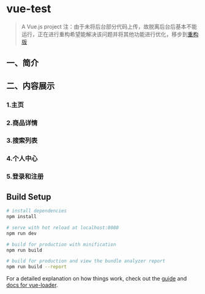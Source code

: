 # vue-test

> A Vue.js project
注：由于未将后台部分代码上传，故脱离后台后基本不能运行，正在进行重构希望能解决该问题并将其他功能进行优化，移步到[重构版](https://github.com/gandao/ErShou)
## 一、简介
## 二、内容展示
### 1.主页
[foryou]:https://github.com/gandao/ERSHOU_BASE/blob/master/resource/Image_desc/1.png
### 2.商品详情
[foryou]:https://github.com/gandao/ERSHOU_BASE/blob/master/resource/Image_desc/2.png
### 3.搜索列表
[foryou]:https://github.com/gandao/ERSHOU_BASE/blob/master/resource/Image_desc/3.png
### 4.个人中心
[foryou]:https://github.com/gandao/ERSHOU_BASE/blob/master/resource/Image_desc/4.png
### 5.登录和注册
[foryou]:https://github.com/gandao/ERSHOU_BASE/blob/master/resource/Image_desc/2.png








## Build Setup

``` bash
# install dependencies
npm install

# serve with hot reload at localhost:8080
npm run dev

# build for production with minification
npm run build

# build for production and view the bundle analyzer report
npm run build --report
```

For a detailed explanation on how things work, check out the [guide](http://vuejs-templates.github.io/webpack/) and [docs for vue-loader](http://vuejs.github.io/vue-loader).
